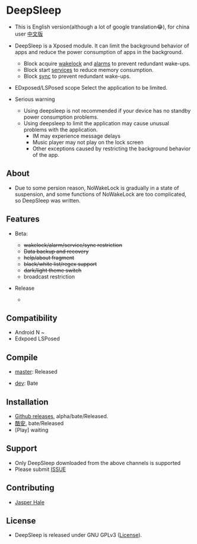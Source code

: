 # DeepSleep

- This is English version(although a lot of google translation😂), for china user [中文版](https://github.com/Jasper-1024/DeepSleep/blob/dev/README/README_zh_cn.md)

- DeepSleep is a Xposed module. It can limit the background behavior of apps and reduce the power consumption of apps in the background.
  - Block acquire [wakelock](https://developer.android.com/training/scheduling/wakelock) and [alarms](https://developer.android.com/training/scheduling/alarms) to prevent redundant wake-ups.
  - Block start [services](https://developer.android.com/guide/components/services) to reduce memory consumption.
  - Block [sync](https://developer.android.com/training/sync-adapters?hl=zh-cn) to prevent redundant wake-ups.

- EDxposed/LSPosed scope Select the application to be limited.

- Serious warning
  - Using deepsleep is not recommended if your device has no standby power consumption problems.
  - Using deepsleep to limit the application may cause unusual problems with the application.
    - IM may experience message delays
    - Music player may not play on the lock screen
    - Other exceptions caused by restricting the background behavior of the app.

## About

- Due to some persion reason, NoWakeLock is gradually in a state of suspension, and some functions of NoWakeLock are too complicated, so DeepSleep was written.

## Features

- Beta:
  - ~~wakelock/alarm/service/sync restriction~~
  - ~~Data backup and recovery~~
  - ~~help/about fragment~~
  - ~~black/white list/regex support~~
  - ~~dark/light theme switch~~
  - broadcast restriction

- Release

  -

## Compatibility

- Android N ~
- Edxpoed LSPosed

## Compile

- [master](https://github.com/Jasper-1024/DeepSleep): Released

- [dev](https://github.com/Jasper-1024/DeepSleep/tree/dev): Bate

## Installation

- [Github releases](https://github.com/Jasper-1024/DeepSleep/releases), alpha/bate/Released.
- [酷安](https://www.coolapk.com/apk/260112), bate/Released
- [Play] waiting

## Support

- Only DeepSleep downloaded from the above channels is supported
- Please submit [ISSUE](https://github.com/Jasper-1024/DeepSleep/issues)

## Contributing

- [Jasper Hale](https://github.com/Jasper-1024)

## License

- DeepSleep is released under GNU GPLv3 ([License](https://github.com/Jasper-1024/DeepSleep/blob/master/LICENSE)).
